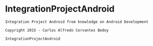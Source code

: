 # IntegrationProjectAndroid
    Integration Project Android from knowledge on Android Development 
    
    Copyright 2015 - Carlos Alfredo Cervantes Bedoy 
    
    IntegrationProjectAndroid

